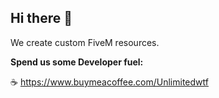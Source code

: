 ## Hi there 👋

We create custom FiveM resources. 


**Spend us some Developer fuel:**

☕ https://www.buymeacoffee.com/Unlimitedwtf

